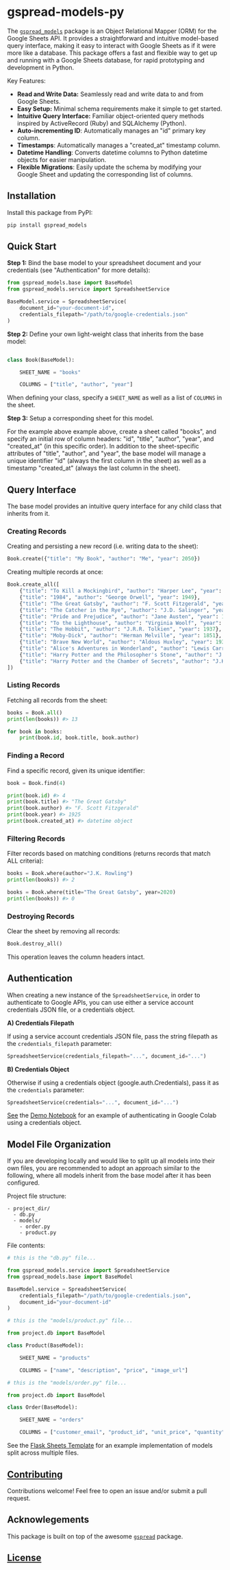 # gspread-models-py


The [`gspread_models`](https://github.com/s2t2/gspread-models-py) package is an Object Relational Mapper (ORM) for the Google Sheets API. It provides a straightforward and intuitive model-based query interface, making it easy to interact with Google Sheets as if it were more like a database. This package offers a fast and flexible way to get up and running with a Google Sheets database, for rapid prototyping and development in Python.

Key Features:

 + **Read and Write Data:** Seamlessly read and write data to and from Google Sheets.
 + **Easy Setup:** Minimal schema requirements make it simple to get started.
 + **Intuitive Query Interface:** Familiar object-oriented query methods inspired by ActiveRecord (Ruby) and SQLAlchemy (Python).
 + **Auto-incrementing ID**: Automatically manages an "id" primary key column.
 + **Timestamps**: Automatically manages a "created_at" timestamp column.
 + **Datetime Handling**: Converts datetime columns to Python datetime objects for easier manipulation.
 + **Flexible Migrations**: Easily update the schema by modifying your Google Sheet and updating the corresponding list of columns.



## Installation

Install this package from PyPI:

```sh
pip install gspread_models
```


## Quick Start

**Step 1:** Bind the base model to your spreadsheet document and your credentials (see "Authentication" for more details):

```py
from gspread_models.base import BaseModel
from gspread_models.service import SpreadsheetService

BaseModel.service = SpreadsheetService(
    document_id="your-document-id",
    credentials_filepath="/path/to/google-credentials.json"
)
```

**Step 2:** Define your own light-weight class that inherits from the base model:

```python

class Book(BaseModel):

    SHEET_NAME = "books"

    COLUMNS = ["title", "author", "year"]

```

When defining your class, specify a `SHEET_NAME` as well as a list of `COLUMNS` in the sheet.

**Step 3:** Setup a corresponding sheet for this model.

For the example above example above, create a sheet called "books", and specify an initial row of column headers: "id", "title", "author", "year", and "created_at" (in this specific order). In addition to the sheet-specific attributes of "title", "author", and "year", the base model will manage a unique identifier "id" (always the first column in the sheet) as well as a timestamp "created_at" (always the last column in the sheet).



## Query Interface

The base model provides an intuitive query interface for any child class that inherits from it.

### Creating Records

Creating and persisting a new record (i.e. writing data to the sheet):

```py
Book.create({"title": "My Book", "author": "Me", "year": 2050})
```

Creating multiple records at once:

```py
Book.create_all([
    {"title": "To Kill a Mockingbird", "author": "Harper Lee", "year": 1960},
    {"title": "1984", "author": "George Orwell", "year": 1949},
    {"title": "The Great Gatsby", "author": "F. Scott Fitzgerald", "year": 1925},
    {"title": "The Catcher in the Rye", "author": "J.D. Salinger", "year": 1951},
    {"title": "Pride and Prejudice", "author": "Jane Austen", "year": 1813},
    {"title": "To the Lighthouse", "author": "Virginia Woolf", "year": 1927},
    {"title": "The Hobbit", "author": "J.R.R. Tolkien", "year": 1937},
    {"title": "Moby-Dick", "author": "Herman Melville", "year": 1851},
    {"title": "Brave New World", "author": "Aldous Huxley", "year": 1932},
    {"title": "Alice's Adventures in Wonderland", "author": "Lewis Carroll", "year": 1865},
    {"title": "Harry Potter and the Philosopher's Stone", "author": "J.K. Rowling", "year": 1997},
    {"title": "Harry Potter and the Chamber of Secrets", "author": "J.K. Rowling", "year": 1998},
])
```

### Listing Records

Fetching all records from the sheet:

```py
books = Book.all()
print(len(books)) #> 13

for book in books:
    print(book.id, book.title, book.author)
```

### Finding a Record

Find a specific record, given its unique identifier:

```py
book = Book.find(4)

print(book.id) #> 4
print(book.title) #> "The Great Gatsby"
print(book.author) #> "F. Scott Fitzgerald"
print(book.year) #> 1925
print(book.created_at) #> datetime object
```

### Filtering Records

Filter records based on matching conditions (returns records that match ALL criteria):

```py
books = Book.where(author="J.K. Rowling")
print(len(books)) #> 2
```

```py
books = Book.where(title="The Great Gatsby", year=2020)
print(len(books)) #> 0
```

### Destroying Records

Clear the sheet by removing all records:

```py
Book.destroy_all()
```

This operation leaves the column headers intact.





## Authentication

When creating a new instance of the `SpreadsheetService`, in order to authenticate to Google APIs, you can use either a service account credentials JSON file, or a credentials object.

**A) Credentials Filepath**

If using a service account credentials JSON file, pass the string filepath as the `credentials_filepath` parameter:

```py
SpreadsheetService(credentials_filepath="...", document_id="...")
```

**B) Credentials Object**

Otherwise if using a credentials object (google.auth.Credentials), pass it as the `credentials` parameter:

```py
SpreadsheetService(credentials="...", document_id="...")
```

[See](https://nbviewer.org/github/s2t2/gspread-models-py/blob/main/notebooks/gspread_models_package_demo_v102.ipynb) the [Demo Notebook](/notebooks/gspread_models_package_demo_v102.ipynb) for an example of authenticating in Google Colab using a credentials object.


## Model File Organization

If you are developing locally and would like to split up all models into their own files, you are recommended to adopt an approach similar to the following, where all models inherit from the base model after it has been configured.

Project file structure:

```
- project_dir/
  - db.py
  - models/
    - order.py
    - product.py
```

File contents:

```py
# this is the "db.py" file...

from gspread_models.service import SpreadsheetService
from gspread_models.base import BaseModel

BaseModel.service = SpreadsheetService(
    credentials_filepath="/path/to/google-credentials.json",
    document_id="your-document-id"
)
```

```py
# this is the "models/product.py" file...

from project.db import BaseModel

class Product(BaseModel):

    SHEET_NAME = "products"

    COLUMNS = ["name", "description", "price", "image_url"]
```

```py
# this is the "models/order.py" file...

from project.db import BaseModel

class Order(BaseModel):

    SHEET_NAME = "orders"

    COLUMNS = ["customer_email", "product_id", "unit_price", "quantity"]
```

See the [Flask Sheets Template](https://github.com/prof-rossetti/flask-sheets-template-2024) for an example implementation of models split across multiple files.



## [Contributing](/.github/CONTRIBUTING.md)

Contributions welcome! Feel free to open an issue and/or submit a pull request.

## Acknowlegements

This package is built on top of the awesome [`gspread`](https://github.com/burnash/gspread) package.

## [License](/LICENSE)
